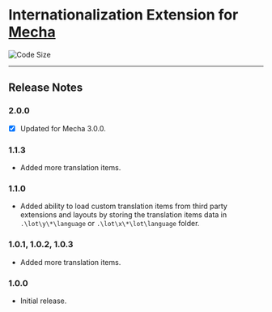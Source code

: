 Internationalization Extension for [Mecha](https://github.com/mecha-cms/mecha)
==============================================================================

![Code Size](https://img.shields.io/github/languages/code-size/mecha-cms/x.language?color=%23444&style=for-the-badge)

---

Release Notes
-------------

### 2.0.0

 - [x] Updated for Mecha 3.0.0.

### 1.1.3

 - Added more translation items.

### 1.1.0

 - Added ability to load custom translation items from third party extensions and layouts by storing the translation items data in `.\lot\y\*\language` or `.\lot\x\*\lot\language` folder.

### 1.0.1, 1.0.2, 1.0.3

 - Added more translation items.

### 1.0.0

 - Initial release.